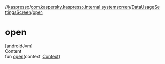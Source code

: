 //[kaspresso](../../index.md)/[com.kaspersky.kaspresso.internal.systemscreen](../index.md)/[DataUsageSettingsScreen](index.md)/[open](open.md)



# open  
[androidJvm]  
Content  
fun [open](open.md)(context: [Context](https://developer.android.com/reference/kotlin/android/content/Context.html))  



